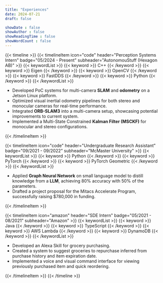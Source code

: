 ```yaml
---
title: "Experiences"
date: 2024-07-21
draft: false

showDate : false
showAuthor : false
showReadingTime : false
showWordCount : false
---
```

{{< timeline >}}
{{< timelineItem icon="code" header="Perception Systems Intern" badge="05/2024 - Present" subheader="AutonomouStuff (Hexagon AB)" >}}
{{< keywordList >}}
{{< keyword >}} C++ {{< /keyword >}}
{{< keyword >}} Eigen {{< /keyword >}}
{{< keyword >}} OpenCV {{< /keyword >}}
{{< keyword >}} FastDDS {{< /keyword >}}
{{< keyword >}} Python {{< /keyword >}}
{{< /keywordList >}}
<ul>
  <li>Developed PoC systems for multi-camera <b>SLAM</b> and <b>odometry</b> on a Jetson Linux platform.</li>
  <li>Optimized visual inertial odometry pipelines for both stereo and monocular cameras for real-time performance.</li>
  <li>Integrated <b>ORB-SLAM3</b> into a multi-camera setup, showcasing potential improvements to current system.</li>
  <li>Implemented a Multi-State Constrained <b>Kalman Filter (MSCKF)</b> for monocular and stereo configurations.</li>
</ul>
{{< /timelineItem >}}

{{< timelineItem icon="code" header="Undergraduate Research Assistant" badge="09/2021 - 09/2022" subheader="McMaster University" >}}
{{< keywordList >}}
{{< keyword >}} Python {{< /keyword >}}
{{< keyword >}} PyTorch {{< /keyword >}}
{{< keyword >}} PyTorch Geometric {{< /keyword >}}
{{< /keywordList >}}
<ul>
  <li>Applied <b>Graph Neural Network</b> on small language model to distill knowledge from a <b>LLM</b>, achieving 80% accuracy with 50% of the parameters.</li>
  <li>Drafted a project proposal for the Mitacs Accelerate Program, successfully raising $780,000 in funding.</li>
</ul>
{{< /timelineItem >}}

{{< timelineItem icon="amazon" header="SDE Intern" badge="05/2021 - 08/2021" subheader="Amazon" >}}
{{< keywordList >}}
{{< keyword >}} Java {{< /keyword >}}
{{< keyword >}} TypeScript {{< /keyword >}}
{{< keyword >}} AWS Lambda {{< /keyword >}}
{{< keyword >}} DynamoDB {{< /keyword >}}
{{< /keywordList >}}
<ul>
  <li>Developed an Alexa Skill for grocery purchasing.</li>
  <li>Created a system to suggest groceries to repurchase inferred from purchase history and item expiration date.</li>
  <li>Implemented a voice and visual command interface for viewing previously purchased item and quick reordering.</li>
</ul>
{{< /timelineItem >}}
{{< /timeline >}}
